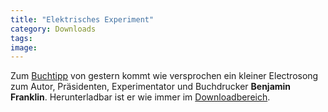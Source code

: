```yaml
---
title: "Elektrisches Experiment"
category: Downloads
tags: 
image: 
---
```


Zum [Buchtipp](http://www.misantropolis.de/2006/03/und-hier-kommen-sie) von gestern kommt wie versprochen ein kleiner Electrosong zum Autor, Präsidenten, Experimentator und Buchdrucker **Benjamin Franklin**. Herunterladbar ist er wie immer im [Downloadbereich](http://www.misantropolis.de/downloads).